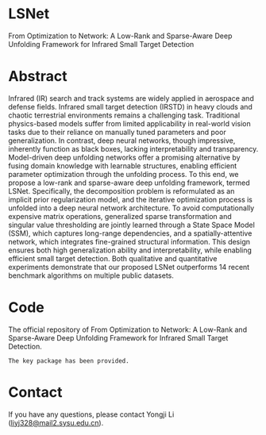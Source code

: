 # LSNet
From Optimization to Network: A Low-Rank and Sparse-Aware Deep Unfolding Framework for Infrared Small Target Detection

# Abstract
Infrared (IR) search and track systems are widely applied in aerospace and defense fields. Infrared small target detection (IRSTD) in heavy clouds and chaotic terrestrial environments remains a challenging task. Traditional physics-based models suffer from limited applicability in real-world vision tasks due to their reliance on manually tuned parameters and poor generalization. In contrast, deep neural networks, though impressive, inherently function as black boxes, lacking interpretability and transparency. Model-driven deep unfolding networks offer a promising alternative by fusing domain knowledge with learnable structures, enabling efficient parameter optimization through the unfolding process. To this end, we propose a low-rank and sparse-aware deep unfolding framework, termed LSNet. Specifically, the decomposition problem is reformulated as an implicit prior regularization model, and the iterative optimization process is unfolded into a deep neural network architecture. To avoid computationally expensive matrix operations, generalized sparse transformation and singular value thresholding are jointly learned through a State Space Model (SSM), which captures long-range dependencies, and a spatially-attentive network, which integrates fine-grained structural information. This design ensures both high generalization ability and interpretability, while enabling efficient small target detection. Both qualitative and quantitative experiments demonstrate that our proposed LSNet outperforms 14 recent benchmark algorithms on multiple public datasets.




# Code
The official repository of From Optimization to Network: A Low-Rank and Sparse-Aware Deep Unfolding Framework for Infrared Small Target Detection.
  ```
The key package has been provided.
  ```

# Contact
If you have any questions, please contact Yongji Li (liyj328@mail2.sysu.edu.cn).


